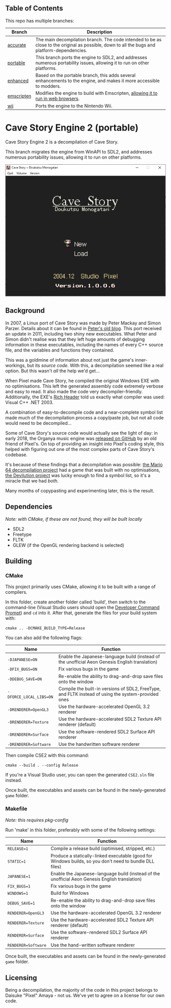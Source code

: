 ## Table of Contents

This repo has multiple branches:

Branch | Description
--------|--------
[accurate](https://www.github.com/Clownacy/Cave-Story-Engine-2/tree/accurate) | The main decompilation branch. The code intended to be as close to the original as possible, down to all the bugs and platform-dependencies.
[portable](https://www.github.com/Clownacy/Cave-Story-Engine-2/tree/portable) | This branch ports the engine to SDL2, and addresses numerous portability issues, allowing it to run on other platforms.
[enhanced](https://www.github.com/Clownacy/Cave-Story-Engine-2/tree/enhanced) | Based on the portable branch, this adds several enhancements to the engine, and makes it more accessible to modders.
[emscripten](https://www.github.com/Clownacy/Cave-Story-Engine-2/tree/emscripten) | Modifies the engine to build with Emscripten, [allowing it to run in web browsers](http://sonicresearch.org/clownacy/cave.html).
[wii](https://www.github.com/Clownacy/Cave-Story-Engine-2/tree/wii) | Ports the engine to the Nintendo Wii.

# Cave Story Engine 2 (portable)

Cave Story Engine 2 is a decompilation of Cave Story.

This branch migrates the engine from WinAPI to SDL2, and addresses numerous portability issues, allowing it to run on other platforms.

![Screenshot](screenshot.png)

## Background

In 2007, a Linux port of Cave Story was made by Peter Mackay and Simon Parzer. Details about it can be found in [Peter's old blog](https://web.archive.org/web/20070911202919/http://aaiiee.wordpress.com:80/). This port received an update in 2011, including two shiny new executables. What Peter and Simon didn't realise was that they left huge amounts of debugging information in these executables, including the names of every C++ source file, and the variables and functions they contained.

This was a goldmine of information about not just the game's inner-workings, but its _source code._ With this, a decompilation seemed like a real option. But this wasn't _all_ the help we'd get...

When Pixel made Cave Story, he compiled the original Windows EXE with no optimisations. This left the generated assembly code extremely verbose and easy to read. It also made the code very decompiler-friendly. Additionally, the EXE's [Rich Header](http://bytepointer.com/articles/the_microsoft_rich_header.htm) told us exactly what compiler was used: Visual C++ .NET 2003.

A combination of easy-to-decompile code and a near-complete symbol list made much of the decompilation process a copy/paste job, but not all code would need to be decompiled...

Some of Cave Story's source code would actually see the light of day: in early 2018, the Organya music engine was [released on GitHub](https://github.com/shbow/organya) by an old friend of Pixel's. On top of providing an insight into Pixel's coding style, this helped with figuring out one of the most complex parts of Cave Story's codebase.

It's because of these findings that a decompilation was possible: [the Mario 64 decompilation project](https://github.com/n64decomp/sm64) had a game that was built with no optimisations, [the Devilution project](https://github.com/diasurgical/devilution) was lucky enough to find a symbol list, so it's a miracle that we had _both._

Many months of copypasting and experimenting later, this is the result.

## Dependencies

*Note: with CMake, if these are not found, they will be built locally*

* SDL2
* Freetype
* FLTK
* GLEW (if the OpenGL rendering backend is selected)

## Building

### CMake

This project primarily uses CMake, allowing it to be built with a range of compilers.

In this folder, create another folder called 'build', then switch to the command-line (Visual Studio users should open the [Developer Command Prompt](https://docs.microsoft.com/en-us/dotnet/framework/tools/developer-command-prompt-for-vs)) and `cd` into it. After that, generate the files for your build system with:

```
cmake .. -DCMAKE_BUILD_TYPE=Release
```

You can also add the following flags:

Name | Function
--------|--------
`-DJAPANESE=ON` | Enable the Japanese-language build (instead of the unofficial Aeon Genesis English translation)
`-DFIX_BUGS=ON` | Fix various bugs in the game
`-DDEBUG_SAVE=ON` | Re-enable the ability to drag-and-drop save files onto the window
`-DFORCE_LOCAL_LIBS=ON` | Compile the built-in versions of SDL2, FreeType, and FLTK instead of using the system-provided ones
`-DRENDERER=OpenGL3` | Use the hardware-accelerated OpenGL 3.2 renderer
`-DRENDERER=Texture` | Use the hardware-accelerated SDL2 Texture API renderer (default)
`-DRENDERER=Surface` | Use the software-rendered SDL2 Surface API renderer
`-DRENDERER=Software` | Use the handwritten software renderer

Then compile CSE2 with this command:

```
cmake --build . --config Release
```

If you're a Visual Studio user, you can open the generated `CSE2.sln` file instead.

Once built, the executables and assets can be found in the newly-generated `game` folder.

### Makefile

*Note: this requires pkg-config*

Run 'make' in this folder, preferably with some of the following settings:

Name | Function
--------|--------
`RELEASE=1` | Compile a release build (optimised, stripped, etc.)
`STATIC=1` | Produce a statically-linked executable (good for Windows builds, so you don't need to bundle DLL files)
`JAPANESE=1` | Enable the Japanese-language build (instead of the unofficial Aeon Genesis English translation)
`FIX_BUGS=1` | Fix various bugs in the game
`WINDOWS=1` | Build for Windows
`DEBUG_SAVE=1` | Re-enable the ability to drag-and-drop save files onto the window
`RENDERER=OpenGL3` | Use the hardware-accelerated OpenGL 3.2 renderer
`RENDERER=Texture` | Use the hardware-accelerated SDL2 Texture API renderer (default)
`RENDERER=Surface` | Use the software-rendered SDL2 Surface API renderer
`RENDERER=Software` | Use the hand-written software renderer

Once built, the executables and assets can be found in the newly-generated `game` folder.

## Licensing

Being a decompilation, the majority of the code in this project belongs to Daisuke "Pixel" Amaya - not us. We've yet to agree on a license for our own code.
